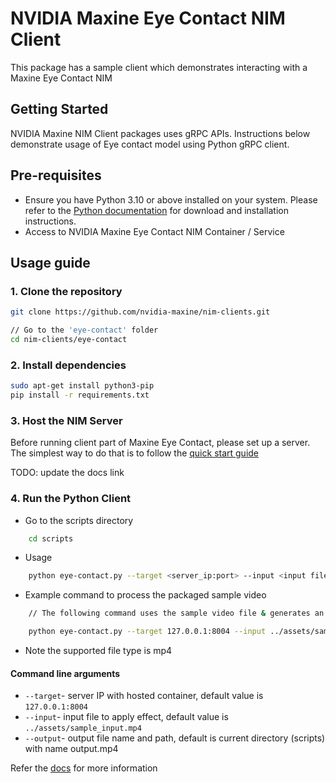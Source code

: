 
# NVIDIA Maxine Eye Contact NIM Client

This package has a sample client which demonstrates interacting with a Maxine Eye Contact NIM

## Getting Started

NVIDIA Maxine NIM Client packages uses gRPC APIs. Instructions below demonstrate usage of Eye contact model using Python gRPC client.

## Pre-requisites

- Ensure you have Python 3.10 or above installed on your system.
Please refer to the [Python documentation](https://www.python.org/downloads/) for download and installation instructions.
- Access to NVIDIA Maxine Eye Contact NIM Container / Service

## Usage guide

### 1. Clone the repository

```bash
git clone https://github.com/nvidia-maxine/nim-clients.git

// Go to the 'eye-contact' folder
cd nim-clients/eye-contact
```

### 2. Install dependencies

```bash
sudo apt-get install python3-pip
pip install -r requirements.txt
```

### 3. Host the NIM Server

Before running client part of Maxine Eye Contact, please set up a server.
The simplest way to do that is to follow the [quick start guide](https://nim-tme.gitlab-master-pages.nvidia.com/-/documentation/-/jobs/110488926/artifacts/_build/docs/maxine/eye-contact/latest/index.html)

TODO: update the docs link

### 4. Run the Python Client

- Go to the scripts directory

```bash
    cd scripts
```

- Usage

```bash
    python eye-contact.py --target <server_ip:port> --input <input file path> --output <output file path and the file name>
 ```

- Example command to process the packaged sample video


```bash
    // The following command uses the sample video file & generates an ouput.mp4 file in the current folder

    python eye-contact.py --target 127.0.0.1:8004 --input ../assets/sample_input.mp4 --output output.mp4
 ```

- Note the supported file type is mp4

#### Command line arguments

- `--target`- server IP with hosted container, default value is `127.0.0.1:8004`
- `--input`- input file to apply effect, default value is `../assets/sample_input.mp4`
- `--output`- output file name and path, default is current directory (scripts) with name output.mp4

Refer the [docs](https://nim-tme.gitlab-master-pages.nvidia.com/-/documentation/-/jobs/110488926/artifacts/_build/docs/maxine/eye-contact/latest/index.html) for more information
